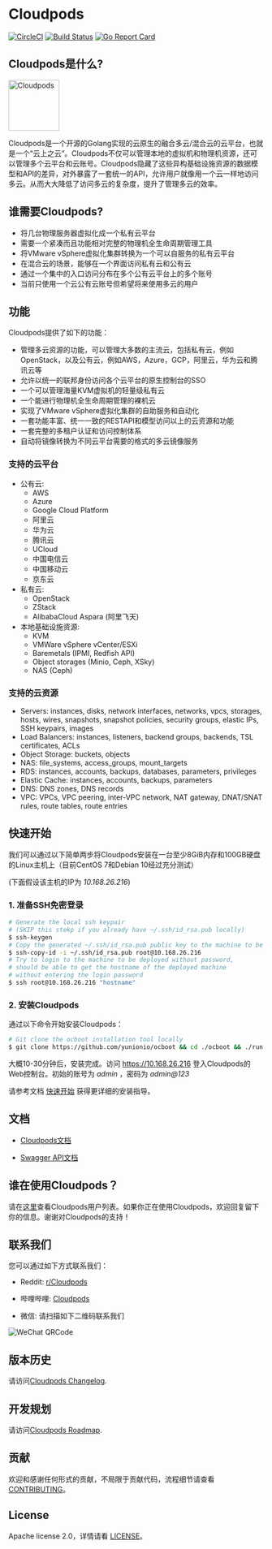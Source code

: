 # Cloudpods

[![CircleCI](https://circleci.com/gh/yunionio/cloudpods.svg?style=svg)](https://circleci.com/gh/yunionio/cloudpods)
[![Build Status](https://travis-ci.com/yunionio/cloudpods.svg?branch=master)](https://travis-ci.org/yunionio/cloudpods)
[![Go Report Card](https://goreportcard.com/badge/github.com/yunionio/cloudpods)](https://goreportcard.com/report/github.com/yunionio/cloudpods)

## Cloudpods是什么?

<img src="https://www.cloudpods.org/images/cloudpods_logo_green.png" alt="Cloudpods" height="100">

Cloudpods是一个开源的Golang实现的云原生的融合多云/混合云的云平台，也就是一个“云上之云”。Cloudpods不仅可以管理本地的虚拟机和物理机资源，还可以管理多个云平台和云账号。Cloudpods隐藏了这些异构基础设施资源的数据模型和API的差异，对外暴露了一套统一的API，允许用户就像用一个云一样地访问多云。从而大大降低了访问多云的复杂度，提升了管理多云的效率。

## 谁需要Cloudpods?

* 将几台物理服务器虚拟化成一个私有云平台
* 需要一个紧凑而且功能相对完整的物理机全生命周期管理工具
* 将VMware vSphere虚拟化集群转换为一个可以自服务的私有云平台
* 在混合云的场景，能够在一个界面访问私有云和公有云
* 通过一个集中的入口访问分布在多个公有云平台上的多个账号
* 当前只使用一个云公有云账号但希望将来使用多云的用户

## 功能

Cloudpods提供了如下的功能：

* 管理多云资源的功能，可以管理大多数的主流云，包括私有云，例如OpenStack，以及公有云，例如AWS，Azure，GCP，阿里云，华为云和腾讯云等
* 允许以统一的联邦身份访问各个云平台的原生控制台的SSO
* 一个可以管理海量KVM虚拟机的轻量级私有云
* 一个能进行物理机全生命周期管理的裸机云
* 实现了VMware vSphere虚拟化集群的自助服务和自动化
* 一套功能丰富、统一一致的RESTAPI和模型访问以上的云资源和功能
* 一套完整的多租户认证和访问控制体系
* 自动将镜像转换为不同云平台需要的格式的多云镜像服务

### 支持的云平台

* 公有云:
  * AWS
  * Azure
  * Google Cloud Platform
  * 阿里云
  * 华为云
  * 腾讯云
  * UCloud
  * 中国电信云
  * 中国移动云
  * 京东云
* 私有云:
  * OpenStack
  * ZStack
  * AlibabaCloud Aspara (阿里飞天)
* 本地基础设施资源:
  * KVM
  * VMWare vSphere vCenter/ESXi
  * Baremetals (IPMI, Redfish API)
  * Object storages (Minio, Ceph, XSky)
  * NAS (Ceph)

### 支持的云资源

* Servers: instances, disks, network interfaces, networks, vpcs, storages, hosts, wires, snapshots, snapshot policies, security groups, elastic IPs, SSH keypairs, images
* Load Balancers: instances, listeners, backend groups, backends, TSL certificates, ACLs
* Object Storage: buckets, objects
* NAS: file_systems, access_groups, mount_targets
* RDS: instances, accounts, backups, databases, parameters, privileges
* Elastic Cache: instances, accounts, backups, parameters
* DNS: DNS zones, DNS records
* VPC: VPCs, VPC peering, inter-VPC network, NAT gateway, DNAT/SNAT rules, route tables, route entries

## 快速开始

我们可以通过以下简单两步将Cloudpods安装在一台至少8GiB内存和100GB硬盘的Linux主机上（目前CentOS 7和Debian 10经过充分测试）

(下面假设该主机的IP为 *10.168.26.216*)

### 1. 准备SSH免密登录

```bash
# Generate the local ssh keypair
# (SKIP this stekp if you already have ~/.ssh/id_rsa.pub locally)
$ ssh-keygen
# Copy the generated ~/.ssh/id_rsa.pub public key to the machine to be deployed
$ ssh-copy-id -i ~/.ssh/id_rsa.pub root@10.168.26.216
# Try to login to the machine to be deployed without password,
# should be able to get the hostname of the deployed machine
# without entering the login password
$ ssh root@10.168.26.216 "hostname"
```

### 2. 安装Cloudpods

通过以下命令开始安装Cloudpods：

```bash
# Git clone the ocboot installation tool locally
$ git clone https://github.com/yunionio/ocboot && cd ./ocboot && ./run.py 10.168.26.216
```

大概10-30分钟后，安装完成。访问 https://10.168.26.216 登入Cloudpods的Web控制台。初始的账号为 *admin* ，密码为 *admin@123*

请参考文档 [快速开始](https://www.cloudpods.org/zh/docs/quickstart/) 获得更详细的安装指导。

## 文档

* [Cloudpods文档](https://www.cloudpods.org/zh)

* [Swagger API文档](https://www.cloudpods.org/zh/docs/swagger/)

## 谁在使用Cloudpods？

请在[这里](https://github.com/yunionio/cloudpods/issues/11427)查看Cloudpods用户列表。如果你正在使用Cloudpods，欢迎回复留下你的信息。谢谢对Cloudpods的支持！

## 联系我们

您可以通过如下方式联系我们：

* Reddit: [r/Cloudpods](https://www.reddit.com/r/Cloudpods/)

* 哔哩哔哩: [Cloudpods](https://space.bilibili.com/623431553/)

* 微信: 请扫描如下二维码联系我们

<img src="https://www.cloudpods.org/images/contact_me_qr_20210701.png" alt="WeChat QRCode">

## 版本历史

请访问[Cloudpods Changelog](https://www.cloudpods.org/zh/docs/changelog/).

## 开发规划

请访问[Cloudpods Roadmap](https://www.cloudpods.org/zh/docs/roadmap/).

## 贡献

欢迎和感谢任何形式的贡献，不局限于贡献代码，流程细节请查看 [CONTRIBUTING](./CONTRIBUTING_zh.md)。

## License

Apache license 2.0，详情请看 [LICENSE](./LICENSE)。
